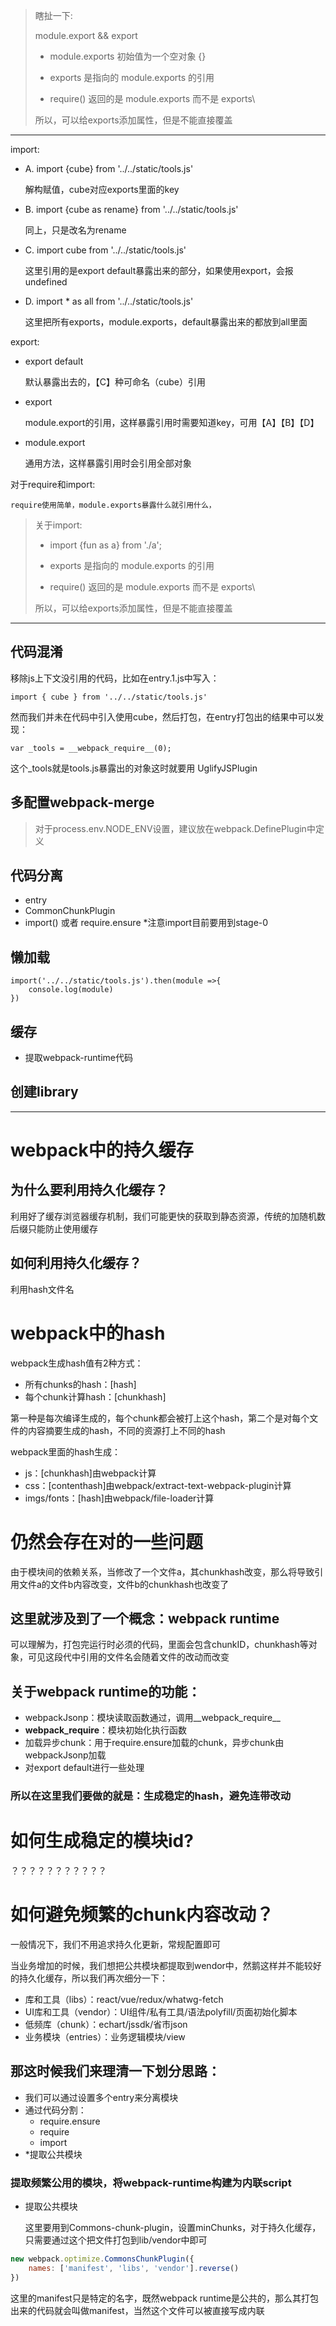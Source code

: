 
> 瞎扯一下: 
> 
> module.export && export
> 
> - module.exports 初始值为一个空对象 {}
> 
> - exports 是指向的 module.exports 的引用
> 
> - require() 返回的是 module.exports 而不是 exports\
>
> 所以，可以给exports添加属性，但是不能直接覆盖


---

import:
- A.    import {cube} from '../../static/tools.js'

    解构赋值，cube对应exports里面的key

- B.    import {cube as rename} from '../../static/tools.js'

    同上，只是改名为rename

- C.    import cube from '../../static/tools.js'

    这里引用的是export default暴露出来的部分，如果使用export，会报undefined

- D.    import * as all from '../../static/tools.js'

    这里把所有exports，module.exports，default暴露出来的都放到all里面

    

export:
- export default

    默认暴露出去的，【C】种可命名（cube）引用

- export

    module.export的引用，这样暴露引用时需要知道key，可用【A】【B】【D】


- module.export

    通用方法，这样暴露引用时会引用全部对象

对于require和import:

    require使用简单，module.exports暴露什么就引用什么，


> 关于import: 
> 
> - import {fun as a} from './a';
> 
> - exports 是指向的 module.exports 的引用
> 
> - require() 返回的是 module.exports 而不是 exports\
>
> 所以，可以给exports添加属性，但是不能直接覆盖


---

## 代码混淆
移除js上下文没引用的代码，比如在entry.1.js中写入：
```
import { cube } from '../../static/tools.js'
```
然而我们并未在代码中引入使用cube，然后打包，在entry打包出的结果中可以发现：
```
var _tools = __webpack_require__(0);
```
这个_tools就是tools.js暴露出的对象这时就要用 UglifyJSPlugin


## 多配置webpack-merge
> 对于process.env.NODE_ENV设置，建议放在webpack.DefinePlugin中定义

## 代码分离
- entry
- CommonChunkPlugin
- import() 或者 require.ensure *注意import目前要用到stage-0

## 懒加载
```
import('../../static/tools.js').then(module =>{
    console.log(module)
}) 
```
## 缓存

- 提取webpack-runtime代码

## 创建library



------




# webpack中的持久缓存

## 为什么要利用持久化缓存？
利用好了缓存浏览器缓存机制，我们可能更快的获取到静态资源，传统的加随机数后缀只能防止使用缓存

 
## 如何利用持久化缓存？
利用hash文件名


# webpack中的hash
webpack生成hash值有2种方式：
- 所有chunks的hash：[hash]
- 每个chunk计算hash：[chunkhash]

第一种是每次编译生成的，每个chunk都会被打上这个hash，第二个是对每个文件的内容摘要生成的hash，不同的资源打上不同的hash

webpack里面的hash生成：
- js：[chunkhash]由webpack计算
- css：[contenthash]由webpack/extract-text-webpack-plugin计算
- imgs/fonts：[hash]由webpack/file-loader计算


# 仍然会存在对的一些问题
由于模块间的依赖关系，当修改了一个文件a，其chunkhash改变，那么将导致引用文件a的文件b内容改变，文件b的chunkhash也改变了

## 这里就涉及到了一个概念：webpack runtime
可以理解为，打包完运行时必须的代码，里面会包含chunkID，chunkhash等对象，可见这段代中引用的文件名会随着文件的改动而改变

## 关于webpack runtime的功能：
- webpackJsonp：模块读取函数通过，调用__webpack_require__
- __webpack_require__：模块初始化执行函数
- 加载异步chunk：用于require.ensure加载的chunk，异步chunk由webpackJsonp加载
- 对export default进行一些处理

### 所以在这里我们要做的就是：**生成稳定的hash，避免连带改动**


# 如何生成稳定的模块id?

？？？？？？？？？？？

# 如何避免频繁的chunk内容改动？
一般情况下，我们不用追求持久化更新，常规配置即可

当业务增加的时候，我们想把公共模块都提取到wendor中，然鹅这样并不能较好的持久化缓存，所以我们再次细分一下：

- 库和工具（libs）：react/vue/redux/whatwg-fetch
- UI库和工具（vendor）：UI组件/私有工具/语法polyfill/页面初始化脚本
- 低频库（chunk）：echart/jssdk/省市json
- 业务模块（entries）：业务逻辑模块/view

## 那这时候我们来理清一下划分思路：

- 我们可以通过设置多个entry来分离模块
- 通过代码分割：
    - require.ensure
    - require
    - import
- *提取公共模块 

### 提取频繁公用的模块，将webpack-runtime构建为内联script
- 提取公共模块

    这里要用到Commons-chunk-plugin，设置minChunks，对于持久化缓存，只需要通过这个把文件打包到lib/vendor中即可

```javascript
new webpack.optimize.CommonsChunkPlugin({  
    names: ['manifest', 'libs', 'vendor'].reverse()
})
```
这里的manifest只是特定的名字，既然webpack runtime是公共的，那么其打包出来的代码就会叫做manifest，当然这个文件可以被直接写成内联


